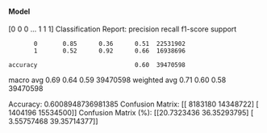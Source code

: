 #### Model
[0 0 0 ... 1 1 1]
Classification Report:
              precision    recall  f1-score   support

           0       0.85      0.36      0.51  22531902
           1       0.52      0.92      0.66  16938696

    accuracy                           0.60  39470598
   macro avg       0.69      0.64      0.59  39470598
weighted avg       0.71      0.60      0.58  39470598

Accuracy: 0.6008948736981385
Confusion Matrix:
[[ 8183180 14348722]
 [ 1404196 15534500]]
Confusion Matrix (%):
[[20.7323436  36.35293795]
 [ 3.55757468 39.35714377]]
